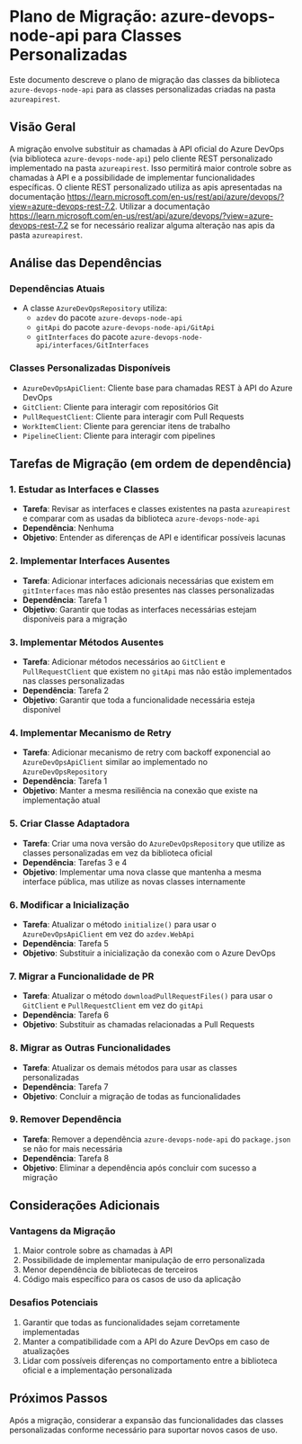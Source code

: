 # Plano de Migração: azure-devops-node-api para Classes Personalizadas

Este documento descreve o plano de migração das classes da biblioteca `azure-devops-node-api` para as classes personalizadas criadas na pasta `azureapirest`.

## Visão Geral

A migração envolve substituir as chamadas à API oficial do Azure DevOps (via biblioteca `azure-devops-node-api`) pelo cliente REST personalizado implementado na pasta `azureapirest`. Isso permitirá maior controle sobre as chamadas à API e a possibilidade de implementar funcionalidades específicas.
O cliente REST personalizado utiliza as apis apresentadas na documentação https://learn.microsoft.com/en-us/rest/api/azure/devops/?view=azure-devops-rest-7.2.
Utilizar a documentação https://learn.microsoft.com/en-us/rest/api/azure/devops/?view=azure-devops-rest-7.2 se for necessário realizar alguma alteração nas apis da pasta `azureapirest`.

## Análise das Dependências

### Dependências Atuais
- A classe `AzureDevOpsRepository` utiliza:
  - `azdev` do pacote `azure-devops-node-api`
  - `gitApi` do pacote `azure-devops-node-api/GitApi`
  - `gitInterfaces` do pacote `azure-devops-node-api/interfaces/GitInterfaces`

### Classes Personalizadas Disponíveis
- `AzureDevOpsApiClient`: Cliente base para chamadas REST à API do Azure DevOps
- `GitClient`: Cliente para interagir com repositórios Git
- `PullRequestClient`: Cliente para interagir com Pull Requests
- `WorkItemClient`: Cliente para gerenciar itens de trabalho
- `PipelineClient`: Cliente para interagir com pipelines

## Tarefas de Migração (em ordem de dependência)

### 1. Estudar as Interfaces e Classes
- **Tarefa**: Revisar as interfaces e classes existentes na pasta `azureapirest` e comparar com as usadas da biblioteca `azure-devops-node-api`
- **Dependência**: Nenhuma
- **Objetivo**: Entender as diferenças de API e identificar possíveis lacunas

### 2. Implementar Interfaces Ausentes
- **Tarefa**: Adicionar interfaces adicionais necessárias que existem em `gitInterfaces` mas não estão presentes nas classes personalizadas
- **Dependência**: Tarefa 1
- **Objetivo**: Garantir que todas as interfaces necessárias estejam disponíveis para a migração

### 3. Implementar Métodos Ausentes
- **Tarefa**: Adicionar métodos necessários ao `GitClient` e `PullRequestClient` que existem no `gitApi` mas não estão implementados nas classes personalizadas
- **Dependência**: Tarefa 2
- **Objetivo**: Garantir que toda a funcionalidade necessária esteja disponível

### 4. Implementar Mecanismo de Retry
- **Tarefa**: Adicionar mecanismo de retry com backoff exponencial ao `AzureDevOpsApiClient` similar ao implementado no `AzureDevOpsRepository`
- **Dependência**: Tarefa 1
- **Objetivo**: Manter a mesma resiliência na conexão que existe na implementação atual

### 5. Criar Classe Adaptadora
- **Tarefa**: Criar uma nova versão do `AzureDevOpsRepository` que utilize as classes personalizadas em vez da biblioteca oficial
- **Dependência**: Tarefas 3 e 4
- **Objetivo**: Implementar uma nova classe que mantenha a mesma interface pública, mas utilize as novas classes internamente

### 6. Modificar a Inicialização
- **Tarefa**: Atualizar o método `initialize()` para usar o `AzureDevOpsApiClient` em vez do `azdev.WebApi`
- **Dependência**: Tarefa 5
- **Objetivo**: Substituir a inicialização da conexão com o Azure DevOps

### 7. Migrar a Funcionalidade de PR
- **Tarefa**: Atualizar o método `downloadPullRequestFiles()` para usar o `GitClient` e `PullRequestClient` em vez do `gitApi`
- **Dependência**: Tarefa 6
- **Objetivo**: Substituir as chamadas relacionadas a Pull Requests

### 8. Migrar as Outras Funcionalidades
- **Tarefa**: Atualizar os demais métodos para usar as classes personalizadas
- **Dependência**: Tarefa 7
- **Objetivo**: Concluir a migração de todas as funcionalidades

### 9. Remover Dependência
- **Tarefa**: Remover a dependência `azure-devops-node-api` do `package.json` se não for mais necessária
- **Dependência**: Tarefa 8
- **Objetivo**: Eliminar a dependência após concluir com sucesso a migração

## Considerações Adicionais

### Vantagens da Migração
1. Maior controle sobre as chamadas à API
2. Possibilidade de implementar manipulação de erro personalizada
3. Menor dependência de bibliotecas de terceiros
4. Código mais específico para os casos de uso da aplicação

### Desafios Potenciais
1. Garantir que todas as funcionalidades sejam corretamente implementadas
2. Manter a compatibilidade com a API do Azure DevOps em caso de atualizações
3. Lidar com possíveis diferenças no comportamento entre a biblioteca oficial e a implementação personalizada

## Próximos Passos

Após a migração, considerar a expansão das funcionalidades das classes personalizadas conforme necessário para suportar novos casos de uso.
